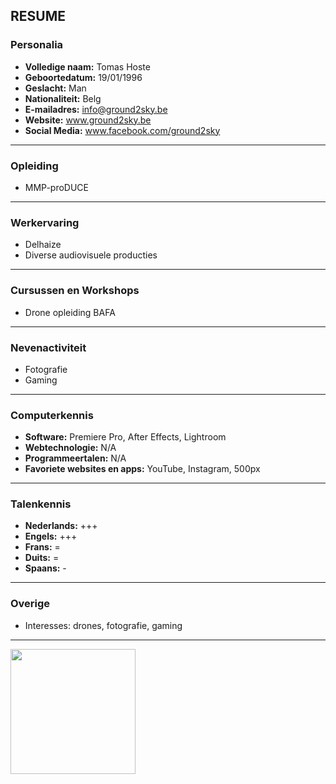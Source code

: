 ## RESUME



### Personalia <br>
- **Volledige naam:** Tomas Hoste <br>
- **Geboortedatum:** 19/01/1996 <br>
- **Geslacht:** Man <br>
- **Nationaliteit:** Belg <br>
- **E-mailadres:** info@ground2sky.be <br>
- **Website:** www.ground2sky.be <br>
- **Social Media:** www.facebook.com/ground2sky <br>

---

### Opleiding <br> 
- MMP-proDUCE <br>

---

### Werkervaring
- Delhaize <br>
- Diverse audiovisuele producties <br>

---

### Cursussen en Workshops
- Drone opleiding BAFA <br>

---

### Nevenactiviteit
- Fotografie <br>
- Gaming <br>

---

### Computerkennis <br>
- **Software:** Premiere Pro, After Effects, Lightroom <br>
- **Webtechnologie:** N/A <br>
- **Programmeertalen:** N/A <br>
- **Favoriete websites en apps:** YouTube, Instagram, 500px <br>

---

### Talenkennis
- **Nederlands:** +++ <br>
- **Engels:** +++ <br>
- **Frans:** = <br>
- **Duits:** = <br>
- **Spaans:** - <br>

---

### Overige <br>
- Interesses: drones, fotografie, gaming <br>

---

<img src="https://scontent-bru2-1.xx.fbcdn.net/v/t1.0-9/11705132_1277229418960768_7102915383251889449_n.jpg?oh=f38f9abfa96167db88a597ce7eb63492&oe=5864D13A" width="200">